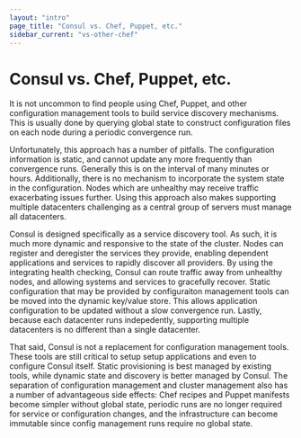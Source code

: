 ```yaml
---
layout: "intro"
page_title: "Consul vs. Chef, Puppet, etc."
sidebar_current: "vs-other-chef"
---
```


# Consul vs. Chef, Puppet, etc.

It is not uncommon to find people using Chef, Puppet, and other configuration
management tools to build service discovery mechanisms. This is usually
done by querying global state to construct configuration files on each
node during a periodic convergence run.

Unfortunately, this approach has
a number of pitfalls. The configuration information is static,
and cannot update any more frequently than convergence runs. Generally this
is on the interval of many minutes or hours. Additionally, there is no
mechanism to incorporate the system state in the configuration. Nodes which
are unhealthy may receive traffic exacerbating issues further. Using this
approach also makes supporting multiple datacenters challenging as a central
group of servers must manage all datacenters.

Consul is designed specifically as a service discovery tool. As such,
it is much more dynamic and responsive to the state of the cluster. Nodes
can register and deregister the services they provide, enabling dependent
applications and services to rapidly discover all providers. By using the
integrating health checking, Consul can route traffic away from unhealthy
nodes, and allowing systems and services to gracefully recover. Static configuration
that may be provided by configuraiton management tools can be moved into the
dynamic key/value store. This allows application configuration to be updated
without a slow convergence run. Lastly, because each datacenter runs indepedently,
supporting multiple datacenters is no different than a single datacenter.

That said, Consul is not a replacement for configuration management tools.
These tools are still critical to setup setup applications and even to
configure Consul itself. Static provisioning is best managed
by existing tools, while dynamic state and discovery is better managed by
Consul. The separation of configuration management and cluster management
also has a number of advantageous side effects: Chef recipes and Puppet manifests
become simpler without global state, periodic runs are no longer required for service
or configuration changes, and the infrastructure can become immutable since config management
runs require no global state.
